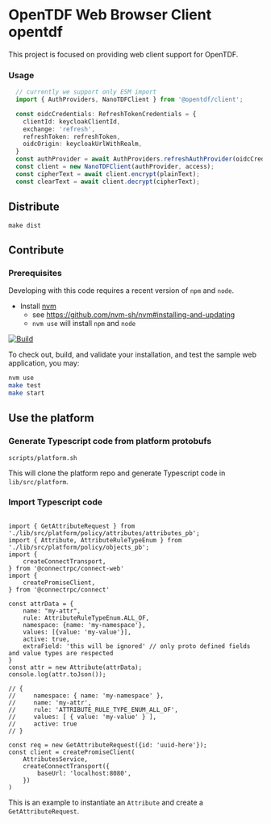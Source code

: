 # OpenTDF Web Browser Client opentdf

This project is focused on providing web client support for OpenTDF.

### Usage

```typescript
  // currently we support only ESM import
  import { AuthProviders, NanoTDFClient } from '@opentdf/client';

  const oidcCredentials: RefreshTokenCredentials = {
    clientId: keycloakClientId,
    exchange: 'refresh',
    refreshToken: refreshToken,
    oidcOrigin: keycloakUrlWithRealm,
  }
  const authProvider = await AuthProviders.refreshAuthProvider(oidcCredentials);
  const client = new NanoTDFClient(authProvider, access);
  const cipherText = await client.encrypt(plainText);
  const clearText = await client.decrypt(cipherText);
```

## Distribute

```shell
make dist
```

## Contribute

### Prerequisites

Developing with this code requires a recent version of `npm` and `node`.

- Install [nvm](https://github.com/nvm-sh/nvm#readme)
  - see https://github.com/nvm-sh/nvm#installing-and-updating
  - `nvm use` will install `npm` and `node`

[![Build](https://github.com/opentdf/client-web/actions/workflows/build.yaml/badge.svg)](https://github.com/opentdf/client-web/actions/workflows/build.yaml)

To check out, build, and validate your installation, and test the sample web application, you may:

```sh
nvm use
make test
make start
```

## Use the platform

### Generate Typescript code from platform protobufs
```
scripts/platform.sh
```
This will clone the platform repo and generate Typescript code in `lib/src/platform`.

### Import Typescript code

```

import { GetAttributeRequest } from './lib/src/platform/policy/attributes/attributes_pb';
import { Attribute, AttributeRuleTypeEnum } from './lib/src/platform/policy/objects_pb';
import {
    createConnectTransport,
} from '@connectrpc/connect-web'
import {
    createPromiseClient,
} from '@connectrpc/connect'

const attrData = {
    name: "my-attr",
    rule: AttributeRuleTypeEnum.ALL_OF,
    namespace: {name: 'my-namespace'},
    values: [{value: 'my-value'}],
    active: true,
    extraField: 'this will be ignored' // only proto defined fields and value types are respected
}
const attr = new Attribute(attrData);
console.log(attr.toJson());

// {
//     namespace: { name: 'my-namespace' },
//     name: 'my-attr',
//     rule: 'ATTRIBUTE_RULE_TYPE_ENUM_ALL_OF',
//     values: [ { value: 'my-value' } ],
//     active: true
// }

const req = new GetAttributeRequest({id: 'uuid-here'});
const client = createPromiseClient(
    AttributesService,
    createConnectTransport({
        baseUrl: 'localhost:8080',
    })
)
```

This is an example to instantiate an `Attribute` and create a `GetAttributeRequest`.
